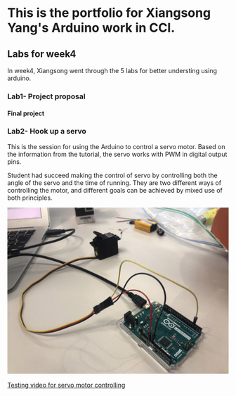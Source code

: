# This is the portfolio for Xiangsong Yang's Arduino work in CCI.

## Labs for week4

In week4, Xiangsong went through the 5 labs for better understing using arduino. 

### Lab1- Project proposal
#### Final project 

### Lab2- Hook up a servo

This is the session for using the Arduino to control a servo motor. Based on the information from the tutorial, the servo works with PWM in digital output pins.

Student had succeed making the control of servo by controlling both the angle of the servo and the time of running. They are two different ways of controlling the motor, and different goals can be achieved by mixed use of both principles.

![alt text](https://github.com/xiangsong-yang/Arduino-for-CCI/blob/master/Week4/source/motor2.jpg?raw=true)

[Testing video for servo motor controlling](https://youtu.be/OPt3Z77pzKI) 
